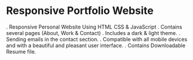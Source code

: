 # Responsive Portfolio Website
  . Responsive Personal Website Using HTML CSS & JavaScript
  . Contains several pages (About, Work & Contact)
  . Includes a dark & light theme.
  . Sending emails in the contact section.
  . Compatible with all mobile devices and with a beautiful and pleasant user interface.
  . Contains Downloadable Resume file.

